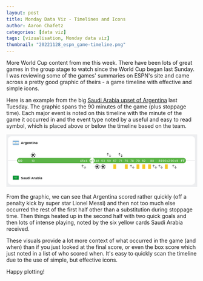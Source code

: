 ```yaml
---
layout: post
title: Monday Data Viz - Timelines and Icons
author: Aaron Chafetz
categories: [data viz]
tags: [vizualisation, Monday data viz]
thumbnail: "20221128_espn_game-timeline.png"
---
```


More World Cup content from me this week. There have been lots of great games in the group stage to watch since the World Cup began last Sunday. I was reviewing some of the games' summaries on ESPN's site and came across a pretty good graphic of theirs - a game timeline with effective and simple icons.

Here is an example from the big [Saudi Arabia upset of Argentina](https://www.espn.com/soccer/match/_/gameId/633794) last Tuesday. The graphic spans the 90 minutes of the game (plus stoppage time). Each major event is noted on this timeline with the minute of the game it occurred in and the event type noted by a useful and easy to read symbol, which is placed above or below the timeline based on the team.

![game timeline with icons depictin events by team](/assets/images/posts/20221128_espn_game-timeline.png)

From the graphic, we can see that Argentina scored rather quickly (off a penalty kick by super star Lionel Messi) and then not too much else occurred the rest of the first half other than a substitution during stoppage time. Then things heated up in the second half with two quick goals and then lots of intense playing, noted by the six yellow cards Saudi Arabia received.

These visuals provide a lot more context of what occurred in the game (and when) than if you just looked at the final score, or even the box score which just noted in a list of who scored when. It's easy to quickly scan the timeline due to the use of simple, but effective icons.

Happy plotting!